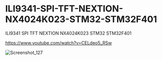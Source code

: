 # ILI9341-SPI-TFT-NEXTION-NX4024K023-STM32-STM32F401
ILI9341 SPI TFT NEXTION  NX4024K023 STM32 STM32F401

https://www.youtube.com/watch?v=CELdeo5_RSw

![Screenshot_127](https://user-images.githubusercontent.com/31142397/215222899-c5d2bf4d-5a55-4512-affa-9b63374a1838.jpg)
